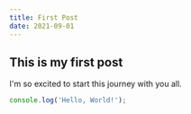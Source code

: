 ```yaml
---
title: First Post
date: 2021-09-01
---
```


## This is my first post

I'm so excited to start this journey with you all.

```js
console.log('Hello, World!');
```
